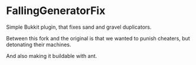FallingGeneratorFix
===================

Simple Bukkit plugin, that fixes sand and gravel duplicators.

Between this fork and the original is that we wanted to punish
cheaters, but detonating their machines.

And also making it buildable with ant.
